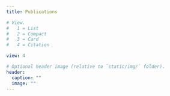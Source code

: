 ```yaml
---
title: Publications

# View.
#   1 = List
#   2 = Compact
#   3 = Card
#   4 = Citation

view: 4

# Optional header image (relative to `static/img/` folder).
header:
  caption: ""
  image: ""
---
```

